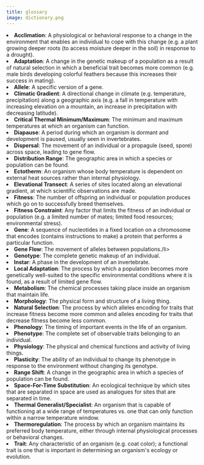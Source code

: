 ```yaml
---
title: glossary
image: dictionary.png
---
```


<li><b>Acclimation</b>: A physiological or behavioral response to a change in the environment that enables an individual to cope with this change (e.g. a plant growing deeper roots (to access moisture deeper in the soil) in response to a drought).</li>
<li><b>Adaptation</b>: A change in the genetic makeup of a population as a result of natural selection in which a beneficial trait becomes more common (e.g. male birds developing colorful feathers because this increases their success in mating).</li>
<li><b>Allele</b>: A specific version of a gene.</li>
<li><b>Climatic Gradient</b>: A directional change in climate (e.g. temperature, precipitation) along a geographic axis (e.g. a fall in temperature with increasing elevation on a mountain, an increase in precipitation with decreasing latitude). </li>
<li><b>Critical Thermal Minimum/Maximum</b>: The minimum and maximum temperatures at which an organism can function.</li>
<li><b>Diapause</b>: A period during which an organism is dormant and development is paused, usually seen in invertebrates.</li>
<li><b>Dispersal</b>: The movement of an individual or a propagule (seed, spore) across space, leading to gene flow. </li>
<li><b>Distribution Range</b>: The geographic area in which a species or population can be found.</li>
<li><b>Ectotherm</b>: An organism whose body temperature is dependent on external heat sources rather than internal physiology.</li>
<li><b>Elevational Transect</b>: A series of sites located along an elevational gradient, at which scientific observations are made.</li>
<li><b>Fitness</b>: The number of offspring an individual or population produces which go on to successfully breed themselves.</li>
<li><b>Fitness Constraint</b>: Any factor that limits the fitness of an individual or population (e.g. a limited number of mates; limited food resources; environmental stress). </li>
<li><b>Gene</b>: A sequence of nucleotides in a fixed location on a chromosome that encodes (contains instructions to make) a protein that performs a particular function. </li>
<li><b>Gene Flow</b>: The movement of alleles between populations./li>
<li><b>Genotype</b>: The complete genetic makeup of an individual.</li>
<li><b>Instar</b>: A phase in the development of an invertebrate.</li>
<li><b>Local Adaptation</b>: The process by which a population becomes more genetically well-suited to the specific environmental conditions where it is found, as a result of limited gene flow. </li>
<li><b>Metabolism</b>: The chemical processes taking place inside an organism that maintain life.</li>
<li><b>Morphology</b>: The physical form and structure of a living thing. </li>
<li><b>Natural Selection</b>: The process by which alleles encoding for traits that increase fitness become more common and alleles encoding for traits that decrease fitness become less common. </li>
<li><b>Phenology</b>: The timing of important events in the life of an organism.</li>
<li><b>Phenotype</b>: The complete set of observable traits belonging to an individual.</li>
<li><b>Physiology</b>: The physical and chemical functions and activity of living things. </li>
<li><b>Plasticity</b>: The ability of an individual to change its phenotype in response to the environment without changing its genotype.</li>
<li><b>Range Shift</b>: A change in the geographic area in which a species of population can be found.</li>
<li><b>Space-For-Time Substitution</b>: An ecological technique by which sites that are separated in space are used as analogues for sites that are separated in time.</li>
<li><b>Thermal Generalist/Specialist</b>: An organism that is capable of functioning at a wide range of temperatures vs. one that can only function within a narrow temperature window.</li>
<li><b>Thermoregulation</b>: The process by which an organism maintains its preferred body temperature, either through internal physiological processes or behavioral changes.</li>
<li><b>Trait</b>: Any characteristic of an organism (e.g. coat color); a functional trait is one that is important in determining an organism's ecology or evolution.</li>

